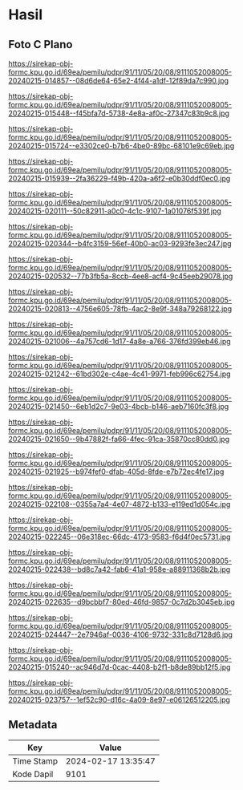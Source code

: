 # Hasil

## Foto C Plano

https://sirekap-obj-formc.kpu.go.id/69ea/pemilu/pdpr/91/11/05/20/08/9111052008005-20240215-014857--08d6de64-65e2-4f44-a1df-12f89da7c990.jpg

https://sirekap-obj-formc.kpu.go.id/69ea/pemilu/pdpr/91/11/05/20/08/9111052008005-20240215-015448--f45bfa7d-5738-4e8a-af0c-27347c83b9c8.jpg

https://sirekap-obj-formc.kpu.go.id/69ea/pemilu/pdpr/91/11/05/20/08/9111052008005-20240215-015724--e3302ce0-b7b6-4be0-89bc-68101e9c69eb.jpg

https://sirekap-obj-formc.kpu.go.id/69ea/pemilu/pdpr/91/11/05/20/08/9111052008005-20240215-015939--2fa36229-f49b-420a-a6f2-e0b30ddf0ec0.jpg

https://sirekap-obj-formc.kpu.go.id/69ea/pemilu/pdpr/91/11/05/20/08/9111052008005-20240215-020111--50c82911-a0c0-4c1c-9107-1a01076f539f.jpg

https://sirekap-obj-formc.kpu.go.id/69ea/pemilu/pdpr/91/11/05/20/08/9111052008005-20240215-020344--b4fc3159-56ef-40b0-ac03-9293fe3ec247.jpg

https://sirekap-obj-formc.kpu.go.id/69ea/pemilu/pdpr/91/11/05/20/08/9111052008005-20240215-020532--77b3fb5a-8ccb-4ee8-acf4-9c45eeb29078.jpg

https://sirekap-obj-formc.kpu.go.id/69ea/pemilu/pdpr/91/11/05/20/08/9111052008005-20240215-020813--4756e605-78fb-4ac2-8e9f-348a79268122.jpg

https://sirekap-obj-formc.kpu.go.id/69ea/pemilu/pdpr/91/11/05/20/08/9111052008005-20240215-021006--4a757cd6-1d17-4a8e-a766-376fd399eb46.jpg

https://sirekap-obj-formc.kpu.go.id/69ea/pemilu/pdpr/91/11/05/20/08/9111052008005-20240215-021242--61bd302e-c4ae-4c41-9971-feb996c62754.jpg

https://sirekap-obj-formc.kpu.go.id/69ea/pemilu/pdpr/91/11/05/20/08/9111052008005-20240215-021450--6eb1d2c7-9e03-4bcb-b146-aeb7160fc3f8.jpg

https://sirekap-obj-formc.kpu.go.id/69ea/pemilu/pdpr/91/11/05/20/08/9111052008005-20240215-021650--9b47882f-fa66-4fec-91ca-35870cc80dd0.jpg

https://sirekap-obj-formc.kpu.go.id/69ea/pemilu/pdpr/91/11/05/20/08/9111052008005-20240215-021925--b974fef0-dfab-405d-8fde-e7b72ec4fe17.jpg

https://sirekap-obj-formc.kpu.go.id/69ea/pemilu/pdpr/91/11/05/20/08/9111052008005-20240215-022108--0355a7a4-4e07-4872-b133-e119ed1d054c.jpg

https://sirekap-obj-formc.kpu.go.id/69ea/pemilu/pdpr/91/11/05/20/08/9111052008005-20240215-022245--06e318ec-66dc-4173-9583-f6d4f0ec5731.jpg

https://sirekap-obj-formc.kpu.go.id/69ea/pemilu/pdpr/91/11/05/20/08/9111052008005-20240215-022438--bd8c7a42-fab6-41a1-958e-a88911368b2b.jpg

https://sirekap-obj-formc.kpu.go.id/69ea/pemilu/pdpr/91/11/05/20/08/9111052008005-20240215-022635--d9bcbbf7-80ed-46fd-9857-0c7d2b3045eb.jpg

https://sirekap-obj-formc.kpu.go.id/69ea/pemilu/pdpr/91/11/05/20/08/9111052008005-20240215-024447--2e7946af-0036-4106-9732-331c8d7128d6.jpg

https://sirekap-obj-formc.kpu.go.id/69ea/pemilu/pdpr/91/11/05/20/08/9111052008005-20240215-015240--ac946d7d-0cac-4408-b2f1-b8de89bb12f5.jpg

https://sirekap-obj-formc.kpu.go.id/69ea/pemilu/pdpr/91/11/05/20/08/9111052008005-20240215-023757--1ef52c90-d16c-4a09-8e97-e06126512205.jpg


## Metadata

| Key        | Value               |
| ---------- | ------------------- |
| Time Stamp | 2024-02-17 13:35:47 |
| Kode Dapil | 9101                |



